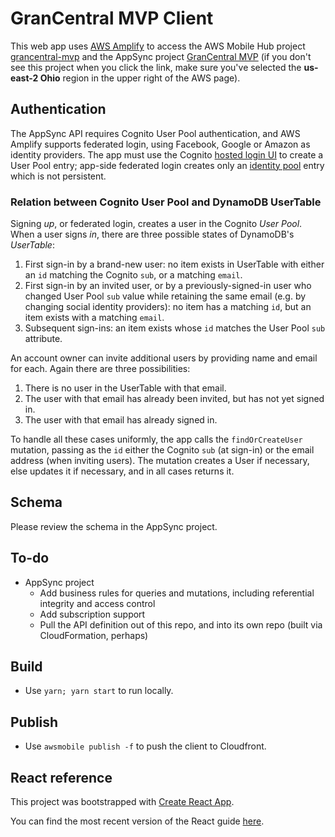 # GranCentral MVP Client

This web app uses [AWS Amplify](https://github.com/aws/aws-amplify) to access
the AWS Mobile Hub project [grancentral-mvp](https://console.aws.amazon.com/mobilehub/home?region=us-east-2#/4eb8b899-bc2c-44b5-b8b7-f925fd26e269/build) and
the AppSync project [GranCentral MVP](https://us-east-2.console.aws.amazon.com/appsync/home?region=us-east-2#/z6ilk6cmyrbinh4sbax7acdqjq/v1/home)
(if you don't see this project when you click the link,
make sure you've selected the **us-east-2 Ohio** region in the upper right of the AWS page).

## Authentication

The AppSync API requires Cognito User Pool authentication,
and AWS Amplify supports federated login,
using Facebook, Google or Amazon as identity providers.
The app must use the Cognito [hosted login UI](https://docs.aws.amazon.com/cognito/latest/developerguide/cognito-user-pools-app-integration.html) to create a User Pool entry; app-side federated login creates only an [identity pool](https://docs.aws.amazon.com/cognito/latest/developerguide/cognito-identity.html) entry which is not persistent.

### Relation between Cognito User Pool and DynamoDB UserTable

Signing *up*, or federated login, creates a user in the Cognito *User Pool*.
When a user signs *in*,
there are three possible states of DynamoDB's *UserTable*:
1. First sign-in by a brand-new user: no item exists in UserTable
   with either an `id` matching the Cognito `sub`, or a matching `email`.
1. First sign-in by an invited user, or by a previously-signed-in user
   who changed User Pool `sub` value while retaining the same email
   (e.g. by changing social identity providers):
   no item has a matching `id`, but an item exists with a matching `email`.
1. Subsequent sign-ins:
   an item exists whose `id` matches the User Pool `sub` attribute.

An account owner can invite additional users by providing name and email for each.
Again there are three possibilities:
1. There is no user in the UserTable with that email.
1. The user with that email has already been invited,
but has not yet signed in.
1. The user with that email has already signed in.

To handle all these cases uniformly,
the app calls the `findOrCreateUser` mutation,
passing as the `id` either the Cognito `sub` (at sign-in)
or the email address (when inviting users).
The mutation creates a User if necessary,
else updates it if necessary,
and in all cases returns it.

## Schema

Please review the schema in the AppSync project.

## To-do
- AppSync project
  - Add business rules for queries and mutations,
    including referential integrity and access control
  - Add subscription support
  - Pull the API definition out of this repo, and into its own repo
    (built via CloudFormation, perhaps)

## Build

- Use `yarn; yarn start` to run locally.

## Publish

- Use `awsmobile publish -f` to push the client to Cloudfront.

## React reference

This project was bootstrapped with [Create React App](https://github.com/facebookincubator/create-react-app).

You can find the most recent version of the React guide [here](https://github.com/facebookincubator/create-react-app/blob/master/packages/react-scripts/template/README.md).
